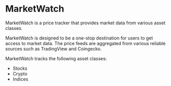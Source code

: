 # MarketWatch
MarketWatch is a price tracker that provides market data from various asset classes.

MarketWatch is designed to be a one-stop destination for users to get access to market data. The price feeds are aggregated from various reliable sources such as TradingView and Coingecko.

MarketWatch tracks the following asset classes:
- Stocks 
- Crypto
- Indices
